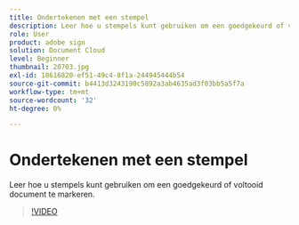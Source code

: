 ```yaml
---
title: Ondertekenen met een stempel
description: Leer hoe u stempels kunt gebruiken om een goedgekeurd of voltooid document te markeren
role: User
product: adobe sign
solution: Document Cloud
level: Beginner
thumbnail: 20703.jpg
exl-id: 18616820-ef51-49c4-8f1a-244945444b54
source-git-commit: b4413d3243190c5892a3ab4635ad3f03bb5a5f7a
workflow-type: tm+mt
source-wordcount: '32'
ht-degree: 0%

---
```


# Ondertekenen met een stempel

Leer hoe u stempels kunt gebruiken om een goedgekeurd of voltooid document te markeren.

>[!VIDEO](https://video.tv.adobe.com/v/20703?hidetitle=true)
